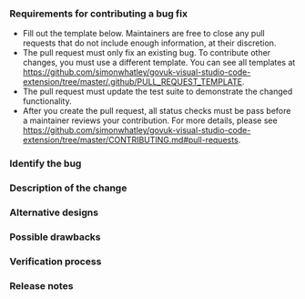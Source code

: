 ### Requirements for contributing a bug fix

* Fill out the template below. Maintainers are free to close any pull requests that do not include enough information, at their discretion.
* The pull request must only fix an existing bug. To contribute other changes, you must use a different template. You can see all templates at https://github.com/simonwhatley/govuk-visual-studio-code-extension/tree/master/.github/PULL_REQUEST_TEMPLATE.
* The pull request must update the test suite to demonstrate the changed functionality.
* After you create the pull request, all status checks must be pass before a maintainer reviews your contribution. For more details, please see https://github.com/simonwhatley/govuk-visual-studio-code-extension/tree/master/CONTRIBUTING.md#pull-requests.

### Identify the bug

<!--

Link to the issue describing the bug that you're fixing.

If there is not yet an issue for your bug, please open a new issue and then link to that issue in your pull request.
Note: In some cases, one person's "bug" is another person's "feature." If the pull request does not address an existing issue with the "bug" label, the maintainers have the final say on whether the current behaviour is a bug.

-->

### Description of the change

<!--

We must be able to understand the design of your change from this description. The pull request may be closed at the maintainers' discretion if we can't get a good idea of what the code does from the description provided. Keep in mind that the maintainer reviewing this PR may not be familiar with or have worked with the code here recently, so please walk us through the concepts.

-->

### Alternative designs

<!-- Explain what other alternates you considered and why the proposed version was selected -->

### Possible drawbacks

<!-- What are the possible side-effects or negative impacts of the code change? -->

### Verification process

<!--

What process did you follow to verify that the change has not introduced any regressions? Describe the actions you performed (including buttons you clicked, text you typed, commands you ran, etcetera), and describe the results you observed.

-->

### Release notes

<!--

Please describe the changes in a single line that explains this improvement in terms that a user can understand. This text forms part of the release notes.

If this change is not user-facing or notable enough to for release notes, you may use the strings "Not applicable" or "N/A" here.

Examples:

- The GitHub package now allows you to add co-authors to commits.
- Fixed an issue where multiple cursors did not work in a file with a single line.
- Increased the performance of searching and replacing across a whole project.

-->
